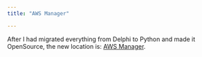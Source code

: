 ```yaml
---
title: "AWS Manager"

---
```


After I had migrated everything from Delphi to Python and made it OpenSource, the new location is: [AWS Manager](https://github.com/dseichter/AWSManager).

